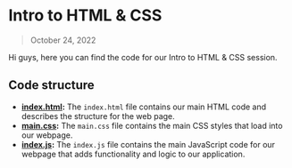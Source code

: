 # Intro to HTML & CSS

> October 24, 2022

Hi guys, here you can find the code for our Intro to HTML & CSS session.

## Code structure

- **[index.html](./index.html):** The `index.html` file contains our main HTML code and describes the structure for the web page.
- **[main.css](./main.css):** The `main.css` file contains the main CSS styles that load into our webpage.
- **[index.js](./index.js):** The `index.js` file contains the main JavaScript code for our webpage that adds functionality and logic to our application.
